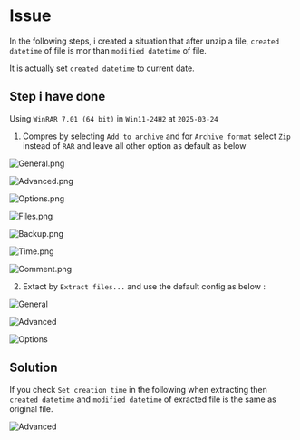 
# Issue

In the following steps, i created a situation that after unzip a file, `created datetime` of file is mor than `modified datetime` of file.

It is actually set `created datetime` to current date.


## Step i have done 

Using  `WinRAR 7.01 (64 bit)` in `Win11-24H2` at `2025-03-24`

1. Compres by selecting `Add to archive` and for `Archive format` select `Zip` instead of `RAR` and leave all other option as default as below

![General.png](./WinRAR%20compress%20config/1.%20General.png)

![Advanced.png](WinRAR%20compress%20config/2.%20Advanced.png)

![Options.png](WinRAR%20compress%20config/3.%20Options.png)

![Files.png](WinRAR%20compress%20config/4.%20Files.png)

![Backup.png](WinRAR%20compress%20config/5.%20Backup.png)

![Time.png](WinRAR%20compress%20config/6.%20Time.png)

![Comment.png](WinRAR%20compress%20config/7.%20Comment.png)

2. Extact by `Extract files...` and use the default config as below :

![General](WinRAR%20extract%20config/1.%20General.png)

![Advanced](WinRAR%20extract%20config/2.%20Advanced.png)

![Options](WinRAR%20extract%20config/3.%20Options.png)


## Solution

If you check `Set creation time` in the following when extracting then `created datetime` and `modified datetime` of exracted file is the same as original file.

![Advanced](WinRAR%20extract%20config/2.%20Advanced.png)


